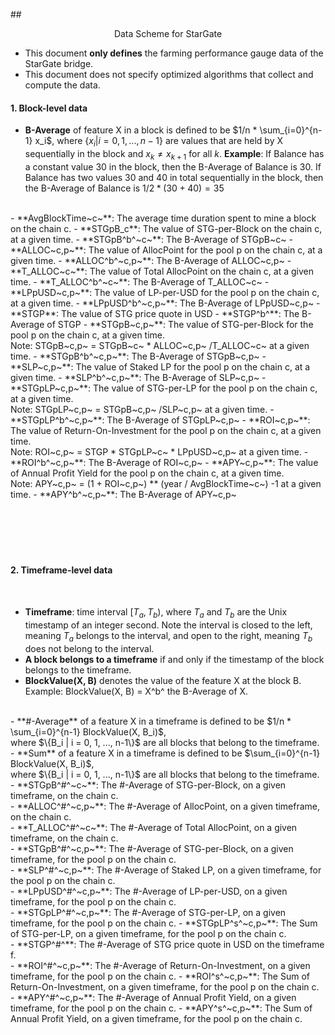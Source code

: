 
##<div align="center">Data Scheme for StarGate</div>

- This document **only defines** the farming performance gauge data of the StarGate bridge.
- This document does not specify optimized algorithms that collect and compute the data.


#### 1. Block-level data

- **B-Average** of feature X in a block is defined to be $1/n * \sum_{i=0}^{n-1} x_i$, where $\{x_i | i = 0, 1, ..., n-1\}$ are values that are held by X sequentially in the block and $x_k \neq x_{k+1}$ for all $k$. **Example**: If Balance has a constant value 30 in the block, then the B-Average of Balance is 30. If Balance has two values 30 and 40 in total sequentially in the block, then the B-Average of Balance is $1/2 * (30+40) = 35$
<br/>
- **AvgBlockTime~c~**: The average time duration spent to mine a block on the chain c.
- **STGpB_c**: The value of STG-per-Block on the chain c, at a given time.
- **STGpB^b^~c~**: The B-Average of STGpB~c~
- **ALLOC~c,p~**: The value of AllocPoint for the pool p on the chain c, at a given time.
- **ALLOC^b^~c,p~**: The B-Average of ALLOC~c,p~
- **T_ALLOC~c~**: The value of Total AllocPoint on the chain c, at a given time.
- **T_ALLOC^b^~c~**: The B-Average of T_ALLOC~c~
- **LPpUSD~c,p~**: The value of LP-per-USD for the pool p on the chain c, at a given time.
- **LPpUSD^b^~c,p~**: The B-Average of LPpUSD~c,p~
- **STGP**: The value of STG price quote in USD
- **STGP^b^**: The B-Average of STGP
- **STGpB~c,p~**: The value of STG-per-Block for the pool p on the chain c, at a given time. <br/>Note: STGpB~c,p~ = STGpB~c~ * ALLOC~c,p~ /T_ALLOC~c~ at a given time.
- **STGpB^b^~c,p~**: The B-Average of STGpB~c,p~
- **SLP~c,p~**: The value of Staked LP for the pool p on the chain c, at a given time.
- **SLP^b^~c,p~**: The B-Average of SLP~c,p~
- **STGpLP~c,p~**: The value of STG-per-LP for the pool p on the chain c, at a given time. <br/>Note: STGpLP~c,p~ = STGpB~c,p~ /SLP~c,p~ at a given time.
- **STGpLP^b^~c,p~**: The B-Average of STGpLP~c,p~
- **ROI~c,p~**: The value of Return-On-Investment for the pool p on the chain c, at a given time. <br/>Note: ROI~c,p~ = STGP * STGpLP~c~ * LPpUSD~c,p~  at a given time.
- **ROI^b^~c,p~**: The B-Average of ROI~c,p~
- **APY~c,p~**: The value of Annual Profit Yield for the pool p on the chain c, at a given time. <br/>Note: APY~c,p~ = (1 + ROI~c,p~) ** (year / AvgBlockTime~c~) -1  at a given time.
- **APY^b^~c,p~**: The B-Average of APY~c,p~
<br/> <br/> <br/> <br/> <br/> <br/>


#### 2. Timeframe-level data
<br/>

- **Timeframe**: time interval $[T_a, T_b)$, where $T_a$ and $T_b$ are the Unix timestamp of an integer second. Note the interval is closed to the left, meaning $T_a$ belongs to the interval, and open to the right, meaning $T_b$ does not belong to the interval.
- **A block belongs to a timeframe** if and only if the timestamp of the block belongs to the timeframe.
  <br/>
- **BlockValue(X, B)** denotes the value of the feature X at the block B. Example: BlockValue(X, B) = X^b^ the B-Average of X.
<br/>
- **#-Average** of a feature X in a timeframe is defined to be $1/n * \sum_{i=0}^{n-1} BlockValue(X, B_i)$, <br />where $\{B_i | i = 0, 1, ..., n-1\}$ are all blocks that belong to the timeframe.
<br/>
- **Sum** of a feature X in a timeframe is defined to be $\sum_{i=0}^{n-1} BlockValue(X, B_i)$, <br />where $\{B_i | i = 0, 1, ..., n-1\}$ are all blocks that belong to the timeframe.
<br/>
- **STGpB^#^~c~**: The #-Average of STG-per-Block, on a given timeframe, on the chain c.
<br/>
- **ALLOC^#^~c,p~**: The #-Average of AllocPoint, on a given timeframe, on the chain c.
<br/>
- **T_ALLOC^#^~c~**: The #-Average of Total AllocPoint, on a given timeframe, on the chain c.
<br/>
- **STGpB^#^~c,p~**: The #-Average of STG-per-Block, on a given timeframe, for the pool p on the chain c.
<br/>
- **SLP^#^~c,p~**: The #-Average of Staked LP, on a given timeframe, for the pool p on the chain c.
<br/>
- **LPpUSD^#^~c,p~**: The #-Average of LP-per-USD, on a given timeframe, for the pool p on the chain c.
<br/>
- **STGpLP^#^~c,p~**: The #-Average of STG-per-LP, on a given timeframe, for the pool p on the chain c.
- **STGpLP^s^~c,p~**: The Sum of STG-per-LP, on a given timeframe, for the pool p on the chain c.
  <br/>
- **STGP^#^**: The #-Average of STG price quote in USD on the timeframe f.
<br/>
- **ROI^#^~c,p~**: The #-Average of Return-On-Investment, on a given timeframe, for the pool p on the chain c.
- **ROI^s^~c,p~**: The Sum of Return-On-Investment, on a given timeframe, for the pool p on the chain c.
<br/>
- **APY^#^~c,p~**: The #-Average of Annual Profit Yield, on a given timeframe, for the pool p on the chain c.
- **APY^s^~c,p~**: The Sum of Annual Profit Yield, on a given timeframe, for the pool p on the chain c.
<br/>





